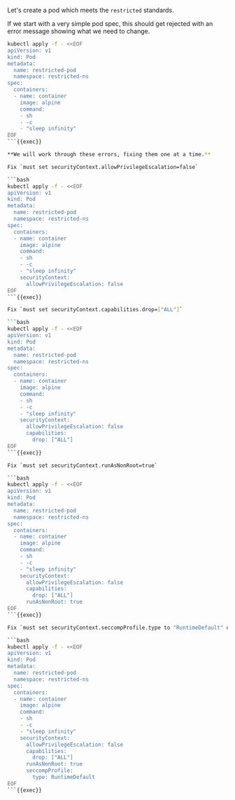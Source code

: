 
Let's create a pod which meets the `restricted` standards.


If we start with a very simple pod spec, this should get rejected with an error message showing what we need to change.


```bash
kubectl apply -f - <<EOF
apiVersion: v1
kind: Pod
metadata:
  name: restricted-pod
  namespace: restricted-ns
spec:
  containers:
  - name: container
    image: alpine
    command:
    - sh
    - -c
    - "sleep infinity"
EOF
```{{exec}}

**We will work through these errors, fixing them one at a time.**

Fix `must set securityContext.allowPrivilegeEscalation=false`

```bash
kubectl apply -f - <<EOF
apiVersion: v1
kind: Pod
metadata:
  name: restricted-pod
  namespace: restricted-ns
spec:
  containers:
  - name: container
    image: alpine
    command:
    - sh
    - -c
    - "sleep infinity"
    securityContext:
      allowPrivilegeEscalation: false
EOF
```{{exec}}

Fix `must set securityContext.capabilities.drop=["ALL"]`

```bash
kubectl apply -f - <<EOF
apiVersion: v1
kind: Pod
metadata:
  name: restricted-pod
  namespace: restricted-ns
spec:
  containers:
  - name: container
    image: alpine
    command:
    - sh
    - -c
    - "sleep infinity"
    securityContext:
      allowPrivilegeEscalation: false
      capabilities:
        drop: ["ALL"]
EOF
```{{exec}}

Fix `must set securityContext.runAsNonRoot=true`

```bash
kubectl apply -f - <<EOF
apiVersion: v1
kind: Pod
metadata:
  name: restricted-pod
  namespace: restricted-ns
spec:
  containers:
  - name: container
    image: alpine
    command:
    - sh
    - -c
    - "sleep infinity"
    securityContext:
      allowPrivilegeEscalation: false
      capabilities:
        drop: ["ALL"]
      runAsNonRoot: true
EOF
```{{exec}}

Fix `must set securityContext.seccompProfile.type to "RuntimeDefault" or "Localhost"`

```bash
kubectl apply -f - <<EOF
apiVersion: v1
kind: Pod
metadata:
  name: restricted-pod
  namespace: restricted-ns
spec:
  containers:
  - name: container
    image: alpine
    command:
    - sh
    - -c
    - "sleep infinity"
    securityContext:
      allowPrivilegeEscalation: false
      capabilities:
        drop: ["ALL"]
      runAsNonRoot: true
      seccompProfile:
        type: RuntimeDefault
EOF
```{{exec}}